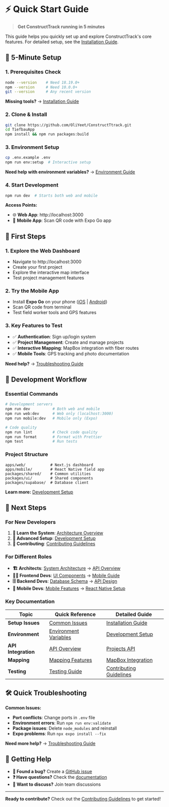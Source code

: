 # ⚡ Quick Start Guide

> **Get ConstructTrack running in 5 minutes**

This guide helps you quickly set up and explore ConstructTrack's core features. For detailed setup, see the [Installation Guide](installation.md).

## 🚀 5-Minute Setup

### 1. Prerequisites Check
```bash
node --version    # Need 18.19.0+
npm --version     # Need 10.0.0+
git --version     # Any recent version
```
**Missing tools?** → [Installation Guide](installation.md#prerequisites)

### 2. Clone & Install
```bash
git clone https://github.com/OliYeet/ConstructTtrack.git
cd TiefbauApp
npm install && npm run packages:build
```

### 3. Environment Setup
```bash
cp .env.example .env
npm run env:setup  # Interactive setup
```
**Need help with environment variables?** → [Environment Guide](../environment-variables.md)

### 4. Start Development
```bash
npm run dev  # Starts both web and mobile
```

**Access Points:**
- 🌐 **Web App**: http://localhost:3000
- 📱 **Mobile App**: Scan QR code with Expo Go app

## 🎯 First Steps

### 1. Explore the Web Dashboard
- Navigate to http://localhost:3000
- Create your first project
- Explore the interactive map interface
- Test project management features

### 2. Try the Mobile App
- Install **Expo Go** on your phone ([iOS](https://apps.apple.com/app/expo-go/id982107779) | [Android](https://play.google.com/store/apps/details?id=host.exp.exponent))
- Scan QR code from terminal
- Test field worker tools and GPS features

### 3. Key Features to Test
- ✅ **Authentication**: Sign up/login system
- ✅ **Project Management**: Create and manage projects
- ✅ **Interactive Mapping**: MapBox integration with fiber routes
- ✅ **Mobile Tools**: GPS tracking and photo documentation

**Need help?** → [Troubleshooting Guide](../troubleshooting/common-issues.md)

## 🔧 Development Workflow

### Essential Commands
```bash
# Development servers
npm run dev          # Both web and mobile
npm run web:dev      # Web only (localhost:3000)
npm run mobile:dev   # Mobile only (Expo)

# Code quality
npm run lint         # Check code quality
npm run format       # Format with Prettier
npm test             # Run tests
```

### Project Structure
```
apps/web/           # Next.js dashboard
apps/mobile/        # React Native field app
packages/shared/    # Common utilities
packages/ui/        # Shared components
packages/supabase/  # Database client
```

**Learn more:** [Development Setup](../development/development-setup.md)

## 🚀 Next Steps

### For New Developers
1. **📖 Learn the System**: [Architecture Overview](../architecture/system-overview.md)
2. **🔧 Advanced Setup**: [Development Setup](../development/development-setup.md)
3. **🤝 Contributing**: [Contributing Guidelines](../development/contributing.md)

### For Different Roles
- **🏗️ Architects**: [System Architecture](../architecture/system-overview.md) → [API Overview](../api/api-overview.md)
- **👩‍💻 Frontend Devs**: [UI Components](../features/mapping.md) → [Mobile Guide](../features/mobile.md)
- **🗄️ Backend Devs**: [Database Schema](../architecture/database-schema.md) → [API Design](../api/api-overview.md)
- **📱 Mobile Devs**: [Mobile Features](../features/mobile.md) → [React Native Setup](installation.md#mobile-development-tools)

### Key Documentation
| Topic | Quick Reference | Detailed Guide |
|-------|----------------|----------------|
| **Setup Issues** | [Common Issues](../troubleshooting/common-issues.md) | [Installation Guide](installation.md) |
| **Environment** | [Environment Variables](../environment-variables.md) | [Development Setup](../development/development-setup.md) |
| **API Integration** | [API Overview](../api/api-overview.md) | [Projects API](../api/projects.md) |
| **Mapping** | [Mapping Features](../features/mapping.md) | [MapBox Integration](../features/mapping.md#mapbox-integration) |
| **Testing** | [Testing Guide](../development/testing.md) | [Contributing Guidelines](../development/contributing.md#testing-requirements) |

## 🛠️ Quick Troubleshooting

**Common Issues:**
- **Port conflicts**: Change ports in `.env` file
- **Environment errors**: Run `npm run env:validate`
- **Package issues**: Delete `node_modules` and reinstall
- **Expo problems**: Run `npx expo install --fix`

**Need more help?** → [Troubleshooting Guide](../troubleshooting/common-issues.md)

## 🤝 Getting Help

- **🐛 Found a bug?** Create a [GitHub issue](https://github.com/OliYeet/ConstructTtrack/issues)
- **❓ Have questions?** Check the [documentation](../README.md)
- **💬 Want to discuss?** Join team discussions

---

**Ready to contribute?** Check out the [Contributing Guidelines](../development/contributing.md) to get started!
